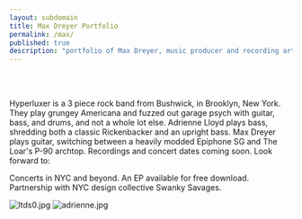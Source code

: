 ```yaml
---
layout: subdomain
title: Max Dreyer Portfolio
permalink: /max/
published: true
description: "portfolio of Max Dreyer, music producer and recording artist based in New York."
---
```




<br><br>

Hyperluxer is a 3 piece rock band from Bushwick, in Brooklyn, New York. They play grungey Americana and fuzzed out garage psych with guitar, bass, and drums, and not a whole lot else. Adrienne Lloyd plays bass, shredding both a classic Rickenbacker and an upright bass. Max Dreyer plays guitar, switching between a heavily modded Epiphone SG and The Loar's P-90 archtop. Recordings and concert dates coming soon. Look forward to:

Concerts in NYC and beyond.
An EP available for free download.
Partnership with NYC design collective Swanky Savages.


![ltds0.jpg]({{site.baseurl}}/images/ltds0.jpg)
![adrienne.jpg]({{site.baseurl}}/images/adrienne.jpg)
